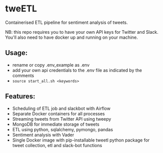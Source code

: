 # tweETL
Containerised ETL pipeline for sentiment analysis of tweets.

NB: this repo requires you to have your own API keys for Twitter and Slack. You'll also need to have docker up and running on your machine.

## Usage:
- rename or copy .env_example as .env
- add your own api credentials to the .env file as indicated by the comments
- ```source start_all.sh <keywords>```

## Features:
- Scheduling of ETL job and slackbot with Airflow 
- Separate Docker containers for all processes
- Streaming tweets from Twitter API using tweepy
- MongoDB for immediate storage of tweets
- ETL using python, sqlalchemy, pymongo, pandas
- Sentiment analysis with Vader
- Single Docker image with pip-installable tweetl python package for tweet collection, etl and slack-bot functions
